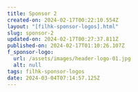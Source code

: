 ```yaml
---
title: Sponsor 2
created-on: 2024-02-17T00:22:10.554Z
layout: "[filhk-sponsor-logos].html"
slug: sponsor-2
updated-on: 2024-02-17T00:27:37.811Z
published-on: 2024-02-17T01:10:26.107Z
f_sponsor-logo:
  url: /assets/images/header-logo-01.jpg
  alt: null
tags: filhk-sponsor-logos
date: 2024-03-04T07:14:57.125Z
---
```

